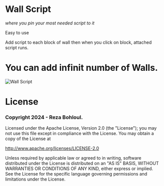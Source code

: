 # Wall Script
*where you pin your most needed script to it*

Easy to use

Add script to each block of wall then when you click on block, attached script runs.

# You can add infinit number of Walls.

![Wall Script](https://github.com/user-attachments/assets/f25e198c-0900-4e14-b264-70f7172ad8c5)

# License

### Copyright 2024 - Reza Bohloul.

Licensed under the Apache License, Version 2.0 (the "License"); you may not use this file except in compliance with the License. You may obtain a copy of the License at

http://www.apache.org/licenses/LICENSE-2.0

Unless required by applicable law or agreed to in writing, software distributed under the License is distributed on an "AS IS" BASIS, WITHOUT WARRANTIES OR CONDITIONS OF ANY KIND, either express or implied. See the License for the specific language governing permissions and limitations under the License.
